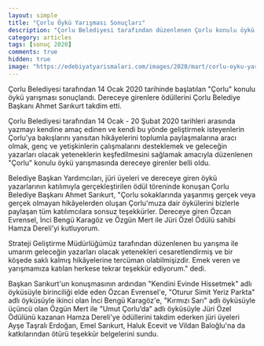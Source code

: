 ```yaml
---
layout: simple
title: "Çorlu Öykü Yarışması Sonuçları"
description: "Çorlu Belediyesi tarafından düzenlenen Çorlu konulu öykü yarışması sonuçlandı."
category: articles
tags: [sonuç 2020]
comments: true
hidden: true
image: "https://edebiyatyarismalari.com/images/2020/mart/corlu-oyku-yarismasi-sonuclari.jpg"
---
```


Çorlu Belediyesi tarafından 14 Ocak 2020 tarihinde başlatılan "Çorlu" konulu öykü yarışması sonuçlandı. Dereceye girenlere ödüllerini Çorlu Belediye Başkanı Ahmet Sarıkurt takdim etti.  

Çorlu Belediyesi tarafından 14 Ocak - 20 Şubat 2020 tarihleri arasında yazmayı kendine amaç edinen ve kendi bu yönde geliştirmek isteyenlerin Çorlu'ya bakışlarını yansıtan hikâyelerini toplumla paylaşmalarına aracı olmak, genç ve yetişkinlerin çalışmalarını desteklemek ve geleceğin yazarları olacak yeteneklerin keşfedilmesini sağlamak amacıyla düzenlenen "Çorlu" konulu öykü yarışmasında dereceye girenler belli oldu.  

Belediye Başkan Yardımcıları, jüri üyeleri ve dereceye giren öykü yazarlarının katılımıyla gerçekleştirilen ödül töreninde konuşan Çorlu Belediye Başkanı Ahmet Sarıkurt, "Çorlu sokaklarında yaşanmış gerçek veya gerçek olmayan hikâyelerden oluşan Çorlu'muza dair öykülerini bizlerle paylaşan tüm katılımcılara sonsuz teşekkürler. Dereceye giren Özcan Evrensel, İnci Bengü Karagöz ve Özgün Mert ile Jüri Özel Ödülü sahibi Hamza Dereli'yi kutluyorum.  

Strateji Geliştirme Müdürlüğümüz tarafından düzenlenen bu yarışma ile umarım geleceğin yazarları olacak yetenekleri cesaretlendirmiş ve bir köşede saklı kalmış hikâyelerine tercüman olabilmişizdir. Emek veren ve yarışmamıza katılan herkese tekrar teşekkür ediyorum." dedi.  

Başkan Sarıkurt'un konuşmasının ardından "Kendini Evinde Hissetmek" adlı öyküsüyle birinciliği elde eden Özcan Evrensel'e, "Oturur Simit Yeriz Parkta" adlı öyküsüyle ikinci olan İnci Bengü Karagöz'e, "Kırmızı Sarı" adlı öyküsüyle üçüncü olan Özgün Mert ile "Umut Çorlu’da” adlı öyküsüyle Jüri Özel Ödülünü kazanan Hamza Dereli'ye ödüllerini takdim ederken jüri üyeleri Ayşe Taşralı Erdoğan, Emel Sarıkurt, Haluk Ecevit ve Vildan Baloğlu'na da katkılarından ötürü teşekkür belgelerini sundu.